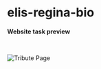 # elis-regina-bio
<b> Website  task preview </b>

<br>


![Tribute Page](https://github.com/RafiAlizade/elis-regina-bio/assets/33255629/ecfd2e02-1dc7-43f0-aea9-427f077ff33a)
